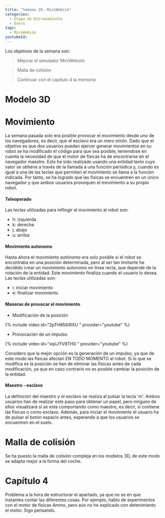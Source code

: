 ```yaml
---
title: "Semana 29. MiniWebsim"
categories:
  - Etapa de Entrenamiento
  - Enero
tags:
  - MiniWebsim
youtubeId: 
---
```


Los objetivos de la semana son:

> Mejorar el simulador MiniWebsim

> Malla de colisión

> Continuar con el capítulo 4 la memoria 

# Modelo 3D
# Movimiento

La semana pasada solo era posible provocar el movimiento desde uno de los navegadores, es decir, que el esclavo era un mero mirón. Dado que el objetivo es que dos usuarios puedan ejercer generar movimientos en su robot se ha modificado el código para que sea posible, teniendose en cuenta la necesidad de que el motor de físicas ha de encontrarse en el navegador maestro. Esto ha sido realizado usando una entidad texto cuyo valor se obtiene a través de la llamada a una función periódica y, cuando es igual a una de las teclas que permiten el movimiento se llama a la función indicada. Por tanto, se ha logrado que las físicas se encuentren en un único navegador y que ambos usuarios provoquen el movimiento a su propio robot. 

#### Teleoperado

Las teclas utilizadas para inflingir el movimiento al robot son:

* h: izquierda
* k: derecha
* j: abajo
* u: arriba

#### Movimiento autonomo

Hasta ahora el movimiento autónomo era solo posible si el robot se encontraba en una posición determinada, pero al ser tan limitante he decidido crear un movimiento autonomo en línea recta, que depende de la rotación de la entidad. Este movimiento finaliza cuando el usuario lo desea. Las teclas utilizadas son:

* i: iniciar movimiento
* e: finalizar movimiento

#### Maneras de provocar el movimiento 

* Modificación de la posición

{% include video id="2pTH856iRXU " provider="youtube" %}


* Provocación de un impulso

{% include video id="xipiJYV8TH0 " provider="youtube" %}
 

Considero que la mejor opción es la generación de un impulso, ya que de este modo las físicas afectan EN TODO MOMENTO al robot. Si lo que se modifica es la posición se han de eliminar las físicas antes de cada modificación, ya que en caso contrario no es posible cambiar la posición de la entidad. 

#### Maestro - esclavo

La definición del maestro y el esclavo se realiza al pulsar la tecla 'm'. Ambos usuarios han de realizar este paso para obtener un papel, pero ninguno de ellos visualizará si se esta comportando como maestro, es decir, si contiene las físicas o como esclavo. Además, para iniciar el movimiento el usuario ha de pulsar el botón espacio antes, esperando a que los usuarios se encuentren en el suelo. 

# Malla de colisión 

Se ha puesto la malla de colisión compleja en los modelos 3D, de este modo se adapta mejor a la forma del coche. 

# Capítulo 4

Problema a la hora de estructurar el apartado, ya que no se en que instantes contar las diferentes cosas. Por ejemplo, hablo de experimentos con el motor de físicas Ammo, pero aún no he explicado con detenimiento el motor. Sigo pensando. 





